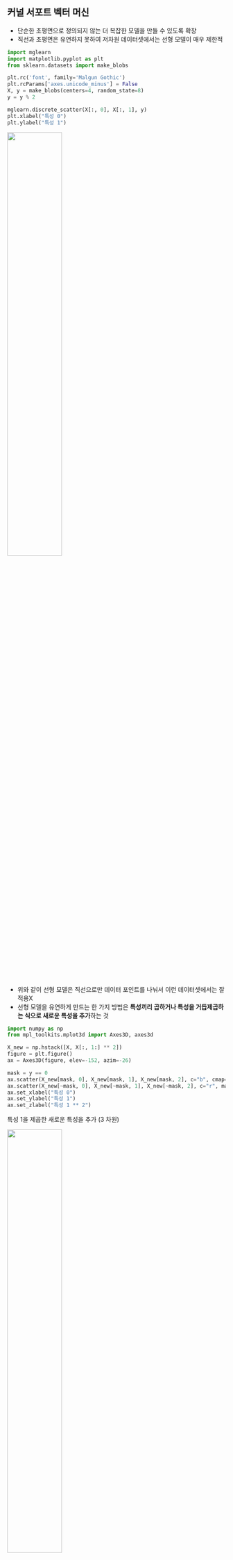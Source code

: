## 커널 서포트 벡터 머신

- 단순한 초평면으로 정의되지 않는 더 복잡한 모델을 만들 수 있도록 확장
- 직선과 초평면은 유연하지 못하여 저차원 데이터셋에서는 선형 모델이 매우 제한적

```python
import mglearn
import matplotlib.pyplot as plt
from sklearn.datasets import make_blobs

plt.rc('font', family='Malgun Gothic')
plt.rcParams['axes.unicode_minus'] = False
X, y = make_blobs(centers=4, random_state=8)
y = y % 2

mglearn.discrete_scatter(X[:, 0], X[:, 1], y)
plt.xlabel("특성 0")
plt.ylabel("특성 1")
```

<img src="https://user-images.githubusercontent.com/58063806/110322596-b8bf0000-8056-11eb-971c-1c5026523ea8.png" width=50% />

- 위와 같이 선형 모델은 직선으로만 데이터 포인트를 나눠서 이런 데이터셋에서는 잘 적용X
- 선형 모델을 유연하게 만드는 한 가지 방법은 **특성끼리 곱하거나 특성을 거듭제곱하는 식으로 새로운 특성을 추가**하는 것

```python
import numpy as np
from mpl_toolkits.mplot3d import Axes3D, axes3d

X_new = np.hstack([X, X[:, 1:] ** 2])
figure = plt.figure()
ax = Axes3D(figure, elev=-152, azim=-26)

mask = y == 0
ax.scatter(X_new[mask, 0], X_new[mask, 1], X_new[mask, 2], c="b", cmap=mglearn.cm2, s=60, edgecolor="k")
ax.scatter(X_new[~mask, 0], X_new[~mask, 1], X_new[~mask, 2], c="r", marker="^", cmap=mglearn.cm2, s=60, edgecolor="k")
ax.set_xlabel("특성 0")
ax.set_ylabel("특성 1")
ax.set_zlabel("특성 1 ** 2")
```

특성 1을 제곱한 새로운 특성을 추가 (3 차원)

<img src="https://user-images.githubusercontent.com/58063806/110323117-7813b680-8057-11eb-9db6-321675f94e07.png" width=50% />

```python
linear_svm_3d = LinearSVC().fit(X_new, y)
coef, intercept = linear_svm_3d.coef_.ravel(), linear_svm_3d.intercept_

figure = plt.figure()
ax = Axes3D(figure, elev=-152, azim=-26)
xx = np.linspace(X_new[:, 0].min() - 2, X_new[:, 0].max() + 2, 50)
yy = np.linspace(X_new[:, 1].min() - 2, X_new[:, 1].max() + 2, 50)

# 2차원 영역에 대한 (x, y) 좌표값 쌍(그리드 포인트)을 생성
XX, YY = np.meshgrid(xx, yy) 
ZZ = (coef[0] * XX + coef[1] * YY + intercept) / -coef[2]

ax.plot_surface(XX, YY, ZZ, rstride=8, cstride=8, alpha=.3)
mask = y == 0
ax.scatter(X_new[mask, 0], X_new[mask, 1], X_new[mask, 2], c="b", cmap=mglearn.cm2, s=60, edgecolor="k")
ax.scatter(X_new[~mask, 0], X_new[~mask, 1], X_new[~mask, 2], c="r", marker="^", cmap=mglearn.cm2, s=60, edgecolor="k")

ax.set_xlabel("특성 0")
ax.set_ylabel("특성 1")
ax.set_zlabel("특성 1 ** 2")
```

3차원 데이터셋에서 선형 SVM이 생성한 결정 경계

<img src="https://user-images.githubusercontent.com/58063806/110323629-33d4e600-8058-11eb-8bc1-1bc225275311.png" width=50% />

```python
ZZ = YY ** 2
dec = linear_svm_3d.decision_function(np.c_[XX.ravel(), YY.ravel(), ZZ.ravel()])
plt.contourf(XX, YY, dec.reshape(XX.shape), levels=[dec.min(), 0, dec.max()], cmap=mglearn.cm2, alpha=.5)
mglearn.discrete_scatter(X[:, 0], X[:, 1], y)
plt.xlabel("특성 0")
plt.ylabel("특성 1")
```

<img src="https://user-images.githubusercontent.com/58063806/110324559-7ea32d80-8059-11eb-8e71-d06f15497936.png" width=50% />

선형이 아닌 오히려 타원에 가까운 모습을 보임

#### 커널 기법

- 원래 특성의 가능한 조합을 지정된 차수까지 모두 계산하는 다항식 커널
- 차원이 무한한 특성 공간에 매핑하는 가우시안 커널 (RBF 커널, 모든 차수의 모든 다항식을 고려)

일반적으로 훈련 데이터의 일부만 (**두 클래스 사이의 경계에 위치한 데이터 포인트들) 결정 경계를 만드는 데 영향을 주고 이 데이터 포인트들을 서포트 벡터**라고 함

데이터 포인트 사이의 거리는 가우시안 커널에 의해 계산됨

<img src="https://user-images.githubusercontent.com/58063806/110468704-fcc80880-811b-11eb-8e00-1ae542b9c8c6.png" width=40% />

x1, x2 : 데이터 포인트

||x1 - x2|| : 유클리디안 거리

gamma : 가우시안 커널의 폭을 제어하는 매개변수

```python
from sklearn.svm import SVC

X, y = mglearn.tools.make_handcrafted_dataset()
svm = SVC(kernel='rbf', C=10, gamma=0.1).fit(X, y)
mglearn.plots.plot_2d_separator(svm, X, eps=.5)
mglearn.discrete_scatter(X[:, 0], X[:, 1], y)

sv = svm.support_vectors_
# dual_coef_의 부호에 의해 support vector의 클래스 레이블이 결정
sv_labels = svm.dual_coef_.ravel() > 0
mglearn.discrete_scatter(sv[:, 0], sv[:, 1], sv_labels, s=15, markeredgewidth=3)
plt.xlabel("특성 0")
plt.ylabel("특성 1")
```

<img src="https://user-images.githubusercontent.com/58063806/110326740-6a146480-805c-11eb-97ae-d88d5afbd467.png" width=50% />

**gamma - 하나의 훈련 샘플이 미치는 영향의 범위**를 결정 (**가우시안 커널 폭의 역수**, 작은 값 - 넓은 영역, 큰 값 - 영향이 미치는 범위가 제한적)

**즉, 가우시안 커널의 영역이 클 수록 훈련 샘플의 영향 범위도 커짐**

C - 규제 매개변수로 각 포인트의 중요도(dual_coef_ 값)을 제한

```python
fig, axes = plt.subplots(3, 3, figsize=(15, 10))

for ax, C in zip(axes, [-1, 0, 3]):
    for a, gamma in zip(ax, range(-1, 2)):
        mglearn.plots.plot_svm(log_C=C, log_gamma=gamma, ax=a)

axes[0, 0].legend(["클래스 0", "클래스 1", "클래스 0 서포트 벡터", "클래스 1 서포트 벡터"], ncol=4, loc=(.9, 1.2))
```

<img src="https://user-images.githubusercontent.com/58063806/110327863-e0fe2d00-805d-11eb-9d20-0f7fb9168266.png" width=100% />

**작은 gamma값**은 **가우시안 커널의 반경을 크게 해서 많은 포인트들이 가까이 있는 것**으로 고려되고 그로 인해 결정 경계가 부드러워짐 (**모델의 복잡도를 낮춤**)

**작은 C값**은 **매우 제약이 큰 모델**을 만들고 **각 데이터 포인트의 영향력이 작음** (C가 커질수록 잘못 분류된 데이터 포인트의 영향력이 커져서 결정 경계를 직선에서 변형 시킴)

```python
from sklearn.datasets import load_breast_cancer
from sklearn.model_selection import train_test_split

cancer = load_breast_cancer()
X_train, X_test, y_train, y_test = train_test_split(cancer.data, cancer.target, random_state=0)

svc = SVC()
svc.fit(X_train, y_train)

print("train set score: {:.2f}".format(svc.score(X_train, y_train)))
print("test set score: {:.2f}".format(svc.score(X_test, y_test)))

# train set score: 1.00
# test set score: 0.63
```

```python
plt.boxplot(X_train, manage_ticks=False)
plt.yscale("symlog")
plt.xlabel("특성 목록")
plt.ylabel("특성 크기")
```

<img src="https://user-images.githubusercontent.com/58063806/110328933-4e5e8d80-805f-11eb-882b-94b7826dc9e2.png" width=70% />

특성들의 scale이 완전히 다른 것을 볼 수 있음 (커널 SVM에서는 data scale이 성능에 미치는 영향이 아주 큼)

커널 SVM에서는 모든 특성 값을 평균이 0이고 단위 분산이 되도록 하거나, 0 ~ 1 사이로 맞추는 방법을 주로 사용

```python
from sklearn.preprocessing import StandardScaler

scaler = StandardScaler()
X_train = scaler.fit_transform(X_train)
X_test = scaler.transform(X_test)
svc.fit(X_train, y_train)

print("train set score: {:.2f}".format(svc.score(X_train, y_train)))
print("test set score: {:.2f}".format(svc.score(X_test, y_test)))

# train set score: 0.99
# test set score: 0.97

# svc = SVC(C=10)

# train set score: 0.99
# test set score: 0.99
```

data scaling을 진행한 후 결과가 크게 향상됨

C값을 증가시켜 복잡한 모델을 만든 결과 약간의 성능이 향상

#### 장단점과 매개변수

- 데이터의 특성이 몇 개 안 되더라도 복잡한 결정 경계를 만들 수 있음
- 저차원과 고차원의 데이터에 모두 잘 작동하지만 샘플이 많을 때는 잘 맞지 않음
- **10만개 이상의 데이터셋에서는 잘 작동 X**
- 데이터 전처리와 매개변수 설정에 신경을 많이 써야함
- 예측이 어떻게 결정되었는지 이해하기 어려움
- 모든 특성이 비슷한 단위이고 스케일이 비슷하면 SVM을 사용해볼만함
- **C, gamma 둘 다 모델의 복잡도를 조정하며 값이 클 수록 더 복잡한 모델을 생성**
